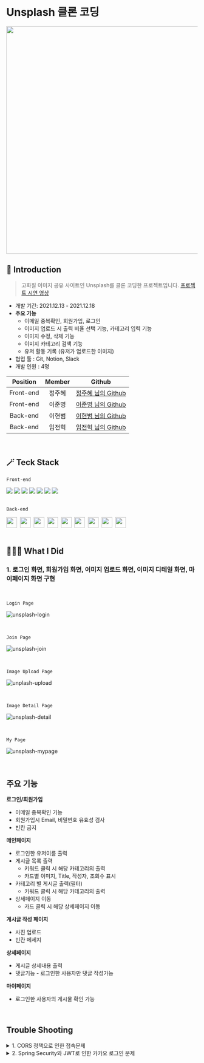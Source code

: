 </br>

# Unsplash 클론 코딩

<img src="https://user-images.githubusercontent.com/91620721/152481773-846e84b3-82d2-47af-8f4f-d4df95f82838.gif" width="1280" height="600"/>
<!-- ![img](https://user-images.githubusercontent.com/91620721/152481773-846e84b3-82d2-47af-8f4f-d4df95f82838.gif) -->

</br>

## 🎈 Introduction
> 고화질 이미지 공유 사이트인 Unsplash를 클론 코딩한 프로젝트입니다.
> <a href="https://www.youtube.com/watch?v=7NqR7eWZ1Hw" target="_blank">프로젝트 시연 영상<a/>

* 개발 기간: 2021.12.13 - 2021.12.18
* **주요 기능**
  * 이메일 중복확인, 회원가입, 로그인
  * 이미지 업로드 시 출력 비율 선택 기능, 카테고리 입력 기능
  * 이미지 수정, 삭제 기능
  * 이미지 카테고리 검색 기능
  * 유저 활동 기록 (유저가 업로드한 이미지)
* 협업 툴 : Git, Notion, Slack
* 개발 인원 : 4명

| Position | Member | Github |
|:---:|:---:|:---:|
| Front-end | 정주혜 | [정주혜 님의 Github](https://github.com/zubetcha) |
| Front-end | 이준명 | [이준명 님의 Github](https://github.com/Leejunmyung) |
| Back-end | 이현범 | [이현범 님의 Github](https://github.com/mylhb9) |
| Back-end | 임전혁 | [임전혁 님의 Github](https://github.com/yarogono) |

</br>

## 🪄 Teck Stack
`Front-end`

<div>
  <img src="https://img.shields.io/badge/javascript-F7DF1E?style=for-the-badge&logo=javascript&logoColor=black">
  <img src="https://img.shields.io/badge/react-61DAFB?style=for-the-badge&logo=react&logoColor=black">
  <img src="https://img.shields.io/badge/html-E34F26?style=for-the-badge&logo=html5&logoColor=white">
  <img src="https://img.shields.io/badge/css-1572B6?style=for-the-badge&logo=css3&logoColor=white">
  <img src="https://img.shields.io/badge/figma-F24E1E?style=for-the-badge&logo=figma&logoColor=black">
  <img src="https://img.shields.io/badge/aws-232F3E?style=for-the-badge&logo=AmazonAWS&logoColor=white">
  <img src="https://img.shields.io/badge/github-181717?style=for-the-badge&logo=github&logoColor=white">  
</div>

</br>

`Back-end`

<div>
<img height="28" src="https://img.shields.io/badge/github-181717?style=flat&logo=github&logoColor=white"></a>&nbsp;
<img height="28" src="https://img.shields.io/badge/MySQL-005C84?style=flat&logo=mysql&logoColor=white"></a>&nbsp;
<img height="28" src="https://img.shields.io/badge/Springboot-47?style=flat&logo=Springboot&logoColor=white"/></a>&nbsp;
<img height="28" src="https://img.shields.io/badge/Java-ED8B00?style=flat&logo=java&logoColor=white"/></a>&nbsp;
<img height="28" src="https://img.shields.io/badge/JWT-000000?style=flat&logo=JSON%20web%20tokens&logoColor=white"></a>&nbsp;  
<img height="28" src="https://img.shields.io/badge/Swagger-85EA2D?style=flat&logo=Swagger&logoColor=white"></a>&nbsp;
<img height="28" src="https://img.shields.io/badge/gradle-02303A?style=flat&logo=gradle&logoColor=white"></a>&nbsp;
<img height="28" src="https://img.shields.io/badge/Amazon_AWS-FF9900?style=flat&logo=amazonaws&logoColor=white"></a>&nbsp;
<img height="28" src="https://img.shields.io/badge/Notion-000000?style=flat&logo=notion&logoColor=white"></a>&nbsp;
</div>

</br>

## 👩🏻‍💻 What I Did

### 1. 로그인 화면, 회원가입 화면, 이미지 업로드 화면, 이미지 디테일 화면, 마이페이지 화면 구현
</br>

`Login Page`

![unsplash-login](https://user-images.githubusercontent.com/91620721/152493753-e3b39a6a-5e16-4805-8f2c-3fc570940ef0.png)

</br>

`Join Page`

![unsplash-join](https://user-images.githubusercontent.com/91620721/152493979-232fc86d-cd6c-4e35-b18e-6241ec4ed246.png)

</br>

`Image Upload Page`

![unplash-upload](https://user-images.githubusercontent.com/91620721/152494286-d6dd2cfd-1578-4d5c-88e7-3ff0e2486cc6.png)

</br>

`Image Detail Page`

![unsplash-detail](https://user-images.githubusercontent.com/91620721/152494464-2d6b571f-9dbc-4b3c-a8ea-4e0d8aa48277.png)

</br>

`My Page`

![unsplash-mypage](https://user-images.githubusercontent.com/91620721/152494560-fd83c5d7-17d5-4de7-b541-1de4a922e570.png)


</br>

## 주요 기능

**로그인/회원가입**

- 이메일 중복확인 기능
- 회원가입시 Email, 비밀번호 유효성 검사
- 빈칸 금지
  </br>

**메인페이지**

- 로그인한 유저이름 출력
- 게시글 목록 출력
  - 키워드 클릭 시 해당 카테고리의 출력
  - 카드별 이미지, Title, 작성자, 조회수 표시
- 카테고리 별 게시글 출력(필터)
  - 키워드 클릭 시 해당 카테고리의 출력
- 상세페이지 이동
  - 카드 클릭 시 해당 상세페이지 이동
    </br>

**게시글 작성 페이지**

- 사진 업로드
- 빈칸 메세지
  </br>

**상세페이지**

- 게시글 상세내용 출력
- 댓글기능 - 로그인한 사용자만 댓글 작성가능
  </br>

**마이페이지**

- 로그인한 사용자의 게시물 확인 가능

</br>

## Trouble Shooting

<details>
    <summary>
        1. CORS 정책으로 인한 접속문제
    </summary>
    <div markcown="1">
        cors필터를 스프링 시큐리티에 끼워 넣어서 해결
    </div>
</details>

<details>
    <summary>
        2. Spring Security와 JWT로 인한 카카오 로그인 문제
    </summary>
    <div markcown="1">
        카카오 강제로그인을 없애고 jwt 토큰 발급을 이용해 해결
    </div>
</details>

</br>
</br>
